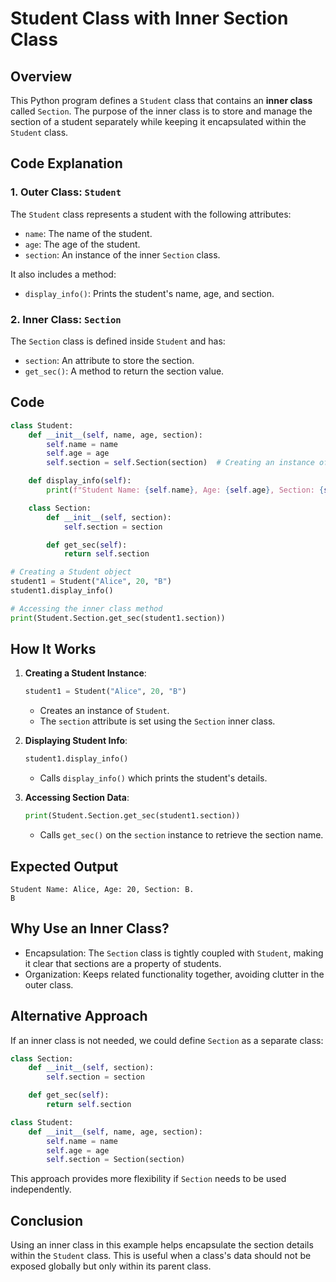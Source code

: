 # Student Class with Inner Section Class

## Overview
This Python program defines a `Student` class that contains an **inner class** called `Section`. The purpose of the inner class is to store and manage the section of a student separately while keeping it encapsulated within the `Student` class.

## Code Explanation

### **1. Outer Class: `Student`**
The `Student` class represents a student with the following attributes:
- `name`: The name of the student.
- `age`: The age of the student.
- `section`: An instance of the inner `Section` class.

It also includes a method:
- `display_info()`: Prints the student's name, age, and section.

### **2. Inner Class: `Section`**
The `Section` class is defined inside `Student` and has:
- `section`: An attribute to store the section.
- `get_sec()`: A method to return the section value.

## Code
```python
class Student:
    def __init__(self, name, age, section):
        self.name = name
        self.age = age
        self.section = self.Section(section)  # Creating an instance of inner class

    def display_info(self):
        print(f"Student Name: {self.name}, Age: {self.age}, Section: {self.section.get_sec()}.")

    class Section:
        def __init__(self, section):
            self.section = section

        def get_sec(self):
            return self.section

# Creating a Student object
student1 = Student("Alice", 20, "B")
student1.display_info()

# Accessing the inner class method
print(Student.Section.get_sec(student1.section))
```

## **How It Works**
1. **Creating a Student Instance**:
   ```python
   student1 = Student("Alice", 20, "B")
   ```
   - Creates an instance of `Student`.
   - The `section` attribute is set using the `Section` inner class.

2. **Displaying Student Info**:
   ```python
   student1.display_info()
   ```
   - Calls `display_info()` which prints the student's details.

3. **Accessing Section Data**:
   ```python
   print(Student.Section.get_sec(student1.section))
   ```
   - Calls `get_sec()` on the `section` instance to retrieve the section name.

## **Expected Output**
```
Student Name: Alice, Age: 20, Section: B.
B
```

## **Why Use an Inner Class?**
- Encapsulation: The `Section` class is tightly coupled with `Student`, making it clear that sections are a property of students.
- Organization: Keeps related functionality together, avoiding clutter in the outer class.

## **Alternative Approach**
If an inner class is not needed, we could define `Section` as a separate class:
```python
class Section:
    def __init__(self, section):
        self.section = section

    def get_sec(self):
        return self.section

class Student:
    def __init__(self, name, age, section):
        self.name = name
        self.age = age
        self.section = Section(section)
```
This approach provides more flexibility if `Section` needs to be used independently.

## **Conclusion**
Using an inner class in this example helps encapsulate the section details within the `Student` class. This is useful when a class's data should not be exposed globally but only within its parent class.